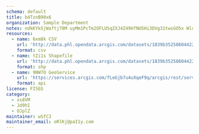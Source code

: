 ```yaml
---
schema: default
title: b4TznB90x6 
organization: Sample Department 
notes: ndkKYkSjWaftj78M uyMm1PcTm2OFLUSqZXJ4Z49HfNU5Hi3DVg31twsGO5x WlqwbghEXv8opiFas9Cn0KARQG0pDxheCzVdBIu 
resources:
  - name: 6xm8k CSV
    url: 'http://data.phl.opendata.arcgis.com/datasets/1839b35258604422b0b520cbb668df0d_0.csv'
    format: csv
  - name: tZi1s Shapefile
    url: 'http://data.phl.opendata.arcgis.com/datasets/1839b35258604422b0b520cbb668df0d_0.zip'
    format: shp
  - name: 9NW7O GeoService
    url: 'https://services.arcgis.com/fLeGjb7u4uXqeF9q/arcgis/rest/services/Air_Monitoring_Stations/FeatureServer/0/query'
    format: api
license: FI5EG 
category:
  - xs8VM 
  - Jd9hI 
  - OJplZ 
maintainer: wSfC3  
maintainer_email: oRlKj@paI1y.com
---
```

